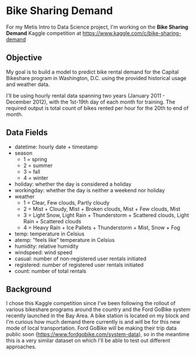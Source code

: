 # Bike Sharing Demand
For my Metis Intro to Data Science project, I'm working on the **Bike Sharing Demand** Kaggle competition at https://www.kaggle.com/c/bike-sharing-demand

## Objective
My goal is to build a model to predict bike rental demand for the Capital Bikeshare program in Washington, D.C. using the provided historical usage and weather data.

I'll be using hourly rental data spanning two years (January 2011 - December 2012), with the 1st-19th day of each month for training. The required output is total count of bikes rented per hour for the 20th to end of month.

## Data Fields
* datetime: hourly date + timestamp  
* season
  - 1 = spring
  - 2 = summer
  - 3 = fall
  - 4 = winter
* holiday: whether the day is considered a holiday
* workingday: whether the day is neither a weekend nor holiday
* weather
  - 1 = Clear, Few clouds, Partly cloudy
  - 2 = Mist + Cloudy, Mist + Broken clouds, Mist + Few clouds, Mist
  - 3 = Light Snow, Light Rain + Thunderstorm + Scattered clouds, Light Rain + Scattered clouds
  - 4 = Heavy Rain + Ice Pallets + Thunderstorm + Mist, Snow + Fog
* temp: temperature in Celsius
* atemp: "feels like" temperature in Celsius
* humidity: relative humidity
* windspeed: wind speed
* casual: number of non-registered user rentals initiated
* registered: number of registered user rentals initiated
* count: number of total rentals

## Background
I chose this Kaggle competition since I've been following the rollout of various bikeshare programs around the country and the Ford GoBike system recently launched in the Bay Area. A bike station is located on my block and I'm curious how much demand there currently is and will be for this new mode of local transportation. Ford GoBike will be making their trip data public soon (https://www.fordgobike.com/system-data), so in the meantime this is a very similar dataset on which I'll be able to test out different approaches.
